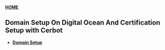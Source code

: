 [**HOME**](../index.md)


## Domain Setup On Digital Ocean And Certification Setup with Cerbot 


* <a href="https://tysker.github.io/Datamatiker3Semester.io/digitaloceansetup.pdf" target="_blank">**Domain Setup**</a>

